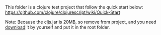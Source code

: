 This folder is a clojure test project that follow the quick start below:
https://github.com/clojure/clojurescript/wiki/Quick-Start

Note: Because the cljs.jar is 20MB, so remove from project, and you need [download](https://github.com/clojure/clojurescript/releases/download/r1.7.170/cljs.jar) it by yourself and put it in the root folder.

